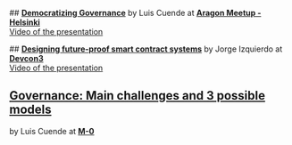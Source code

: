 ## [**Democratizing Governance**](slides/Helsinki.pdf)
by Luis Cuende at [**Aragon Meetup - Helsinki**](https://www.meetup.com/Aragon-Meetup/events/245079105/)  
[Video of the presentation](https://www.youtube.com/watch?v=AULH7Qw7RCk)

## [**Designing future-proof smart contract systems**](slides/devcon3.pdf)
by Jorge Izquierdo at [**Devcon3**](https://ethereumfoundation.org/devcon3/)  
[Video of the presentation](https://www.youtube.com/watch?v=sJ7VECqHFAg)

## [**Governance: Main challenges and 3 possible models**](slides/M0.pdf)
by Luis Cuende at [**M-0**](https://m-0.melonport.com/)
